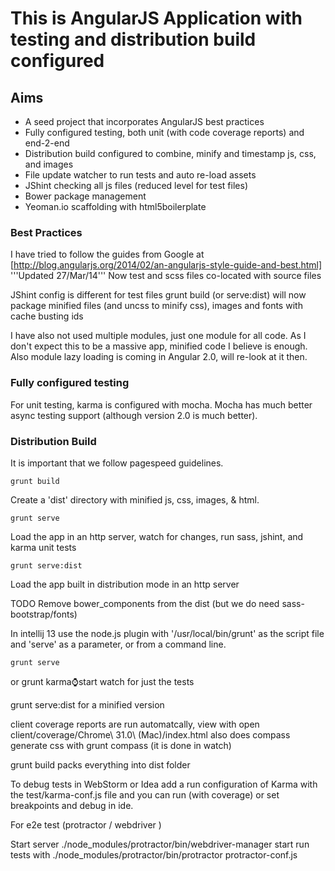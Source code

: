 # This is AngularJS Application with testing and distribution build configured

## Aims

* A seed project that incorporates AngularJS best practices
* Fully configured testing, both unit (with code coverage reports) and end-2-end
* Distribution build configured to combine, minify and timestamp js, css, and images
* File update watcher to run tests and auto re-load assets
* JShint checking all js files (reduced level for test files)
* Bower package management
* Yeoman.io scaffolding with html5boilerplate


### Best Practices
I have tried to follow the guides from Google at
[http://blog.angularjs.org/2014/02/an-angularjs-style-guide-and-best.html]
'''Updated 27/Mar/14'''
Now test and scss files co-located with source files

JShint config is different for test files
grunt build (or serve:dist) will now package minified files (and uncss to minify css), images and fonts with cache busting ids

I have also not used multiple modules, just one module for all code.
As I don't expect this to be a massive app, minified code I believe is enough. Also module lazy loading is coming in Angular 2.0, will re-look at it then.

### Fully configured testing
For unit testing, karma is configured with mocha. Mocha has much better async testing support (although version 2.0 is much better).



### Distribution Build

It is important that we follow pagespeed guidelines.
```
grunt build
```
Create a 'dist' directory with minified js, css, images, & html.

```
grunt serve
```
Load the app in an http server, watch for changes, run sass, jshint, and karma unit tests
```
grunt serve:dist
```
Load the app built in distribution mode in an http server


TODO
Remove bower_components from the dist (but we do need sass-bootstrap/fonts)




In intellij 13 use the node.js plugin with '/usr/local/bin/grunt' as the script file and 'serve' as a parameter, or from a command line.
```
grunt serve
```
or
grunt karma:watch:start watch
for just the tests

grunt serve:dist for a minified version

client coverage reports are run automatcally, view with
open client/coverage/Chrome\ 31.0\ \(Mac\)/index.html
also does compass
generate css with
grunt compass (it is done in watch)

grunt build packs everything into dist folder

To debug tests in WebStorm or Idea add a run configuration of Karma with the test/karma-conf.js file and you can run (with coverage)
or set breakpoints and debug in ide.

For e2e test (protractor / webdriver )

Start server
./node_modules/protractor/bin/webdriver-manager start
run tests with
./node_modules/protractor/bin/protractor protractor-conf.js


